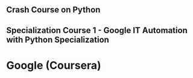 ## Crash Course on Python

## Specialization Course 1 - Google IT Automation with Python Specialization

# Google (Coursera)
